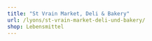```yaml
---
title: "St Vrain Market, Deli & Bakery"
url: /lyons/st-vrain-market-deli-und-bakery/
shop: Lebensmittel
---
```

